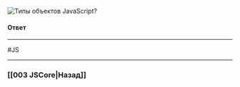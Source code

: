 ![Типы объектов JavaScript?](https://youtu.be/ngyOYuTrUk8?t=595)

#### Ответ


___
 #JS 

___

### [[003 JSCore|Назад]]